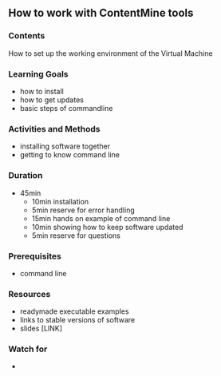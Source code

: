 ## How to work with ContentMine tools

### Contents

How to set up the working environment of the Virtual Machine

### Learning Goals

* how to install
* how to get updates
* basic steps of commandline


### Activities and Methods

* installing software together
* getting to know command line


### Duration

* 45min
  * 10min installation
  * 5min reserve for error handling
  * 15min hands on example of command line
  * 10min showing how to keep software updated
  * 5min reserve for questions

### Prerequisites

* command line

### Resources

* readymade executable examples
* links to stable versions of software
* slides [LINK]


### Watch for

* 